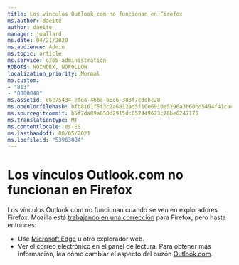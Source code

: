 ```yaml
---
title: Los vínculos Outlook.com no funcionan en Firefox
ms.author: daeite
author: daeite
manager: joallard
ms.date: 04/21/2020
ms.audience: Admin
ms.topic: article
ms.service: o365-administration
ROBOTS: NOINDEX, NOFOLLOW
localization_priority: Normal
ms.custom:
- "813"
- "8000048"
ms.assetid: e6c75434-efea-46ba-b8c6-383f7cddbc28
ms.openlocfilehash: bfb8161f5f3c2a6812ad5f10e6910e5296a3b60bd5494f41cac6d883dc821d1d
ms.sourcegitcommit: b5f7da89a650d2915dc652449623c78be6247175
ms.translationtype: MT
ms.contentlocale: es-ES
ms.lasthandoff: 08/05/2021
ms.locfileid: "53963084"
---
```

# <a name="links-in-outlookcom-dont-work-in-firefox"></a>Los vínculos Outlook.com no funcionan en Firefox

Los vínculos Outlook.com no funcionan cuando se ven en exploradores Firefox. Mozilla está [trabajando en una corrección](https://go.microsoft.com/fwlink/p/?linkid=2001502&amp;clcid=0x409) para Firefox, pero hasta entonces:
  
- Use [Microsoft Edge](https://go.microsoft.com/fwlink/p/?linkid=2001503&amp;clcid=0x409) u otro explorador web.
- Ver el correo electrónico en el panel de lectura. Para obtener más información, lea cómo cambiar el aspecto del buzón [Outlook.com](https://support.office.com/article/b41c2ecb-f23c-42b3-b7f8-659646d5e58c?wt.mc_id=Office_Outlook_com_Alchemy).
